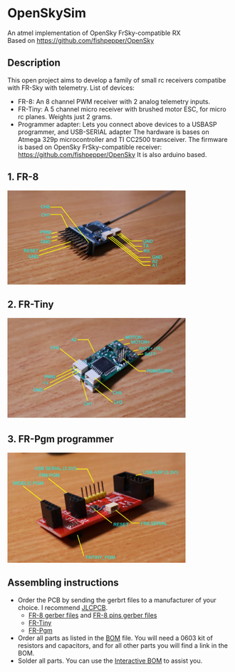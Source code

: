 # OpenSkySim
An atmel implementation of OpenSky FrSky-compatible RX  
Based on https://github.com/fishpepper/OpenSky

## Description
This open project aims to develop a family of small rc receivers compatibe with FR-Sky with telemetry.
List of devices:
* FR-8: An 8 channel PWM receiver with 2 analog telemetry inputs.
* FR-Tiny: A 5 channel micro receiver with brushed motor ESC, for micro rc planes. Weights just 2 grams.
* Programmer adapter: Lets you connect above devices to a USBASP programmer, and USB-SERIAL adapter
The hardware is bases on Atmega 329p microcontroller and TI CC2500 transceiver. 
The firmware is based on OpenSky FrSky-compatible receiver: https://github.com/fishpepper/OpenSky
It is also arduino based.

## 1. FR-8
<img src="/Media/FR8_Pinout.jpg" width="400">

## 2. FR-Tiny
<img src="/Media/FRTiny_Pinout.jpg" width="400">

## 3. FR-Pgm programmer
<img src="/Media/FRPgm_Pinout.jpg" width="400">

## Assembling instructions

* Order the PCB by sending the gerbrt files to a manufacturer of your choice. I recommend [JLCPCB](https://jlcpcb.com/).
  * [FR-8 gerber files](/Release/gerbers_fr8_V1_2Layer_FR4_1.6mm.zip) and [FR-8 pins gerber files](/Release/gerbers_frmini8_pins_V1_2Layer_FR4_1.6mm.zip)
  * [FR-Tiny](/Release/gerbers_frtiny_V5_4Layer_FR4_1.0mm.zip)
  * [FR-Pgm](/Release/gerbers_frmini_prog_V3_2Layer_FR4_1.6mm.zip)
* Order all parts as listed in the [BOM](/Release/OpenSkySimBom.pdf) file. You will need a 0603 kit of resistors and capacitors, and for all other parts you will find a link in the BOM.
* Solder all parts. You can use the [Interactive BOM](https://htmlpreview.github.io/?https://github.com/shaise/OpenSkySim/blob/main/Hardware/Bom/Interactive_bom.html) to assist you. 

 


